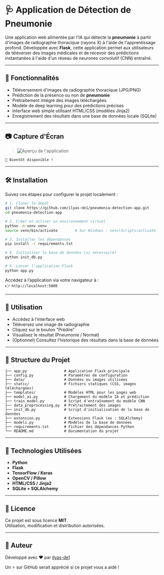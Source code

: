 # 🩺 Application de Détection de Pneumonie

Une application web alimentée par l'IA qui détecte la **pneumonie** à partir d'images de radiographie thoracique (rayons X) à l'aide de l'apprentissage profond. Développée avec **Flask**, cette application permet aux utilisateurs de téléverser des images médicales et de recevoir des prédictions instantanées à l'aide d'un réseau de neurones convolutif (CNN) entraîné.

---

## 🚀 Fonctionnalités

- Téléversement d'images de radiographie thoracique (JPG/PNG)
- Prédiction de la présence ou non de **pneumonie**
- Prétraitement intégré des images téléchargées
- Modèle de deep learning pour des prédictions précises
- Interface web simple utilisant HTML/CSS (modèles Jinja2)
- Enregistrement des résultats dans une base de données locale (SQLite)

---

## 📷 Capture d'Écran

>![Aperçu de l'application](static/interface_home)


```html
📸 Bientôt disponible !
```

---

## 🛠 Installation

Suivez ces étapes pour configurer le projet localement :

```bash
# 1. Cloner le dépôt
git clone https://github.com/ilyas-de1/pneumonia-detection-app.git
cd pneumonia-detection-app

# 2. Créer et activer un environnement virtuel
python -m venv venv
source venv/bin/activate        # Sur Windows : venv\Scripts\activate

# 3. Installer les dépendances
pip install -r requirements.txt

# 4. Initialiser la base de données (si nécessaire)
python init_db.py

# 5. Lancer l'application Flask
python app.py
```

Accédez à l’application via votre navigateur à :  
👉 `http://localhost:5000`

---

## 🧪 Utilisation

- Accédez à l’interface web
- Téléversez une image de radiographie
- Cliquez sur le bouton "Prédire"
- Visualisez le résultat (Pneumonie / Normal)
- (Optionnel) Consultez l’historique des résultats dans la base de données

---

## 🧠 Structure du Projet

```
├── app.py                 # Application Flask principale
├── config.py              # Paramètres de configuration
├── data/                  # Données ou images utilisées
├── static/                # Fichiers statiques (CSS, images téléchargées)
├── templates/             # Modèles HTML pour les pages web
├── model_ai.py            # Chargement du modèle IA et prédiction
├── train_model.py         # Script d'entraînement du modèle CNN
├── data_preprocessing.py  # Prétraitement des images
├── init_db.py             # Script d'initialisation de la base de données
├── extension.py           # Extensions Flask (ex : SQLAlchemy)
├── models.py              # Modèles de la base de données
├── requirements.txt       # Fichier des dépendances Python
└── README.md              # Documentation du projet
```

---

## 🔧 Technologies Utilisées

- **Python**
- **Flask**
- **TensorFlow / Keras**
- **OpenCV / Pillow**
- **HTML/CSS / Jinja2**
- **SQLite + SQLAlchemy**

---

## 📄 Licence

Ce projet est sous licence **MIT**.  
Utilisation, modification et distribution autorisées.

---

## 👤 Auteur

Développé avec ❤️ par [ilyas-de1](https://github.com/ilyas-de1)

Un ⭐️ sur GitHub serait apprécié si ce projet vous a aidé !
